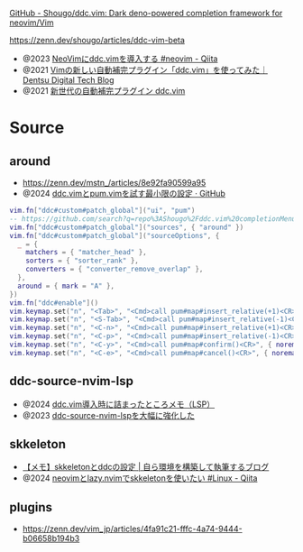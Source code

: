 [GitHub - Shougo/ddc.vim: Dark deno-powered completion framework for neovim/Vim](https://github.com/Shougo/ddc.vim)

https://zenn.dev/shougo/articles/ddc-vim-beta

- @2023 [NeoVimにddc.vimを導入する #neovim - Qiita](https://qiita.com/t7u-ito/items/e43cbb8597ffa21835a6)
- @2021 [Vimの新しい自動補完プラグイン「ddc.vim」を使ってみた｜Dentsu Digital Tech Blog](https://note.com/dd_techblog/n/n97f2b6ca09d8)
- @2021 [新世代の自動補完プラグイン ddc.vim](https://zenn.dev/shougo/articles/ddc-vim-beta)

# Source

## around

- https://zenn.dev/mstn_/articles/8e92fa90599a95
- @2024 [ddc.vimとpum.vimを試す最小限の設定 · GitHub](https://gist.github.com/rbtnn/4373572564964a905d1c162ed3931497)

```lua
vim.fn["ddc#custom#patch_global"]("ui", "pum")
-- https://github.com/search?q=repo%3AShougo%2Fddc.vim%20completionMenu&type=code
vim.fn["ddc#custom#patch_global"]("sources", { "around" })
vim.fn["ddc#custom#patch_global"]("sourceOptions", {
  _ = {
    matchers = { "matcher_head" },
    sorters = { "sorter_rank" },
    converters = { "converter_remove_overlap" },
  },
  around = { mark = "A" },
})
vim.fn["ddc#enable"]()
vim.keymap.set("n", "<Tab>", "<Cmd>call pum#map#insert_relative(+1)<CR>", { noremap = true })
vim.keymap.set("n", "<S-Tab>", "<Cmd>call pum#map#insert_relative(-1)<CR>", { noremap = true })
vim.keymap.set("n", "<C-n>", "<Cmd>call pum#map#insert_relative(+1)<CR>", { noremap = true })
vim.keymap.set("n", "<C-p>", "<Cmd>call pum#map#insert_relative(-1)<CR>", { noremap = true })
vim.keymap.set("n", "<C-y>", "<Cmd>call pum#map#confirm()<CR>", { noremap = true })
vim.keymap.set("n", "<C-e>", "<Cmd>call pum#map#cancel()<CR>", { noremap = true })
```

## ddc-source-nvim-lsp

- @2024 [ddc.vim導入時に詰まったところメモ（LSP）](https://zenn.dev/airrnot1106/articles/d0a2485bd309b4)
- @2023 [ddc-source-nvim-lspを大幅に強化した](https://zenn.dev/vim_jp/articles/6a2c9717930e54)

## skkeleton

- [【メモ】skkeletonとddcの設定 | 自ら環境を構築して執筆するブログ ](https://blog.takef-n.com/entry/post049/)
- @2024 [neovimとlazy.nvimでskkeletonを使いたい #Linux - Qiita](https://qiita.com/osamou/items/99b05016f1417bd7b46d)

## plugins

- https://zenn.dev/vim_jp/articles/4fa91c21-fffc-4a74-9444-b06658b194b3
